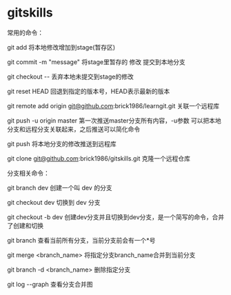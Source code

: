 # gitskills

常用的命令：

git add <filename>    将本地修改增加到stage(暂存区)

git commit -m "message"  将stage里暂存的 修改 提交到本地分支

git checkout -- <filename>   丢弃本地未提交到stage的修改

git reset HEAD <filename>  回退到指定的版本号，HEAD表示最新的版本

git remote add origin git@github.com:brick1986/learngit.git    关联一个远程库

git push -u origin master     第一次推送master分支所有内容，-u参数 可以把本地分支和远程分支关联起来，之后推送可以简化命令

git push <origin> <master>    将本地分支的修改推送到远程库

git clone git@github.com:brick1986/gitskills.git   克隆一个远程仓库


分支相关命令：

git branch dev     创建一个叫 dev 的分支

git checkout dev   切换到 dev 分支

git checkout -b dev   创建dev分支并且切换到dev分支，是一个简写的命令，合并了创建和切换

git branch		查看当前所有分支，当前分支前会有一个*号

git merge <branch_name>  将指定分支branch_name合并到当前分支

git branch -d <branch_name>  删除指定分支

git log --graph    查看分支合并图

